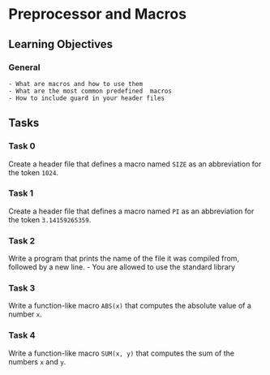 # Preprocessor and Macros

## Learning Objectives

### General
	- What are macros and how to use them
	- What are the most common predefined  macros
	- How to include guard in your header files

## Tasks
### Task 0
Create a header file that defines a macro named `SIZE` as an abbreviation for the token `1024`.

### Task 1
Create a header file that defines a macro named `PI` as an abbreviation for the token `3.14159265359`.

### Task 2
Write a program that prints the name of the file it was compiled from, followed by a new line.
	- You are allowed to use the standard library

### Task 3
Write a function-like macro `ABS(x)` that computes the absolute value of a number `x`.

### Task 4
Write a function-like macro `SUM(x, y)` that computes the sum of the numbers `x` and `y`.
